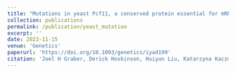```yaml
---
title: "Mutations in yeast Pcf11, a conserved protein essential for mRNA 3′ end processing and transcription termination, elicit the Environmental Stress Response"
collection: publications
permalink: /publication/yeast_mutation
excerpt: ''
date: 2023-11-15
venue: 'Genetics'
paperurl: 'https://doi.org/10.1093/genetics/iyad199'
citation: 'Joel H Graber, Derick Hoskinson, Huiyun Liu, Katarzyna Kaczmarek Michaels, Peter S Benson, Nathaniel J Maki, Christian L Wilson, Caleb McGrath, Franco Puleo, Erika Pearson, Jason N Kuehner, Claire Moore. Mutations in yeast Pcf11, a conserved protein essential for mRNA 3′ end processing and transcription termination elicit the Environmental Stress Response. Genetics, 2023. https://doi.org/10.1093/genetics/iyad199'
---
```

